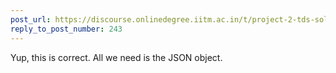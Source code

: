 ```yaml
---
post_url: https://discourse.onlinedegree.iitm.ac.in/t/project-2-tds-solver-discussion-thread/169029/251
reply_to_post_number: 243
---
```

Yup, this is correct. All we need is the JSON object.